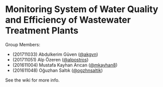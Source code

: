# Monitoring System of Water Quality and Efficiency of Wastewater Treatment Plants

Group Members:
- (201711033) Abdulkerim Güven ([@akgvn](https://github.com/akgvn))
- (201711051) Alp Özeren ([@alpostros](https://github.com/alpostros))
- (201611004) Mustafa Kayhan Arıcan ([@mkayhan8](https://github.com/mkayhan8))
- (201611048) Oğuzhan Saltık ([@ogzhnsaltik](https://github.com/ogzhnsaltik))

See the wiki for more info.
